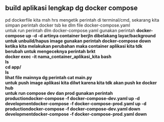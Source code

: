 ## build aplikasi lengkap dg docker compose
pd dockerfile kita msh hrs mengetik perintah di terminal/cmd, sekarang kita simpan perintah docker tsb ke dlm file docker-compose.yaml<br>
untuk run perintah dlm docker-compose.yaml gunakan perintah <b>docker-compose up -d<b> -d artinya container berjln dibelakang layar/background<br>
untuk unbuild/hapus image gunakan perintah <b>docker-compose down<b><br>
ketika kita melakukan perubahan maka container aplikasi kita tdk berubah untuk mengeceknya perintah brkt <br>
<b>docker exec -it nama_container_aplikasi_kita bash</b><br>
<b>ls</b><br>
<b>cd app/</b><br>
<b>ls</b><br>
lihat file mainnya dg perintah <b>cat main.py</b><br>
untuk push image aplikasi kita dilwt karena kita tdk akan push ke docker hub<br>
untuk run compose dev dan prod gunakan perintah <br>
production<b>docker-compose -f docker-compose-dev.yaml up -d</b><br>
development<b>docker-compose -f docker-compose-prod.yaml up -d</b><br>
production<b>docker-compose -f docker-compose-dev.yaml down</b><br>
development<b>docker-compose -f docker-compose-prod.yaml down</b><br>
